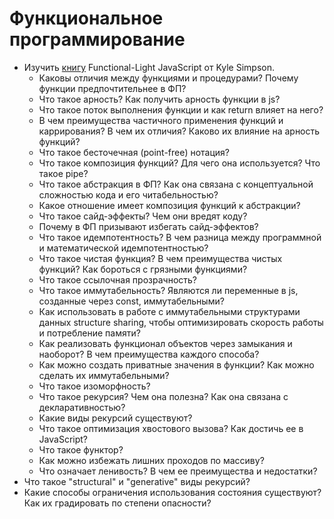 # Функциональное программирование

* Изучить [книгу](https://github.com/getify/Functional-Light-JS) Functional-Light JavaScript от Kyle Simpson.
  * Каковы отличия между функциями и процедурами? Почему функции предпочтительнее в ФП?
  * Что такое арность? Как получить арность функции в js?
  * Что такое поток выполнения функции и как return влияет на него?
  * В чем преимущества частичного применения функций и каррирования? В чем их отличия? Каково их влияние на арность функций?
  * Что такое бесточечная (point-free) нотация?
  * Что такое композиция функций? Для чего она используется? Что такое pipe?
  * Что такое абстракция в ФП? Как она связана с концептуальной сложностью кода и его читабельностью?
  * Какое отношение имеет композиция функций к абстракции?
  * Что такое сайд-эффекты? Чем они вредят коду?
  * Почему в ФП призывают избегать сайд-эффектов?
  * Что такое идемпотентность? В чем разница между программной и математической идемпотентностью?
  * Что такое чистая функция? В чем преимущества чистых функций? Как бороться с грязными функциями?
  * Что такое ссылочная прозрачность?
  * Что такое иммутабельность? Являются ли переменные в js, созданные через const, иммутабельными?
  * Как использовать в работе с иммутабельными структурами данных structure sharing, чтобы оптимизировать скорость работы и потребление памяти?
  * Как реализовать функционал объектов через замыкания и наоборот? В чем преимущества каждого способа?
  * Как можно создать приватные значения в функции? Как можно сделать их иммутабельными?
  * Что такое изоморфность?
  * Что такое рекурсия? Чем она полезна? Как она связана с декларативностью?
  * Какие виды рекурсий существуют?
  * Что такое оптимизация хвостового вызова? Как достичь ее в JavaScript?
  * Что такое функтор?
  * Как можно избежать лишних проходов по массиву?
  * Что означает ленивость? В чем ее преимущества и недостатки?
* Что такое "structural" и "generative" виды рекурсий?
* Какие способы ограничения использования состояния существуют? Как их градировать по степени опасности?